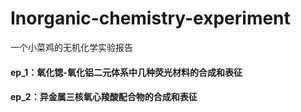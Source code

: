# Inorganic-chemistry-experiment
一个小菜鸡的无机化学实验报告

#### ep_1：氧化锶-氧化铝二元体系中几种荧光材料的合成和表征

#### ep_2：异金属三核氧心羧酸配合物的合成和表征

